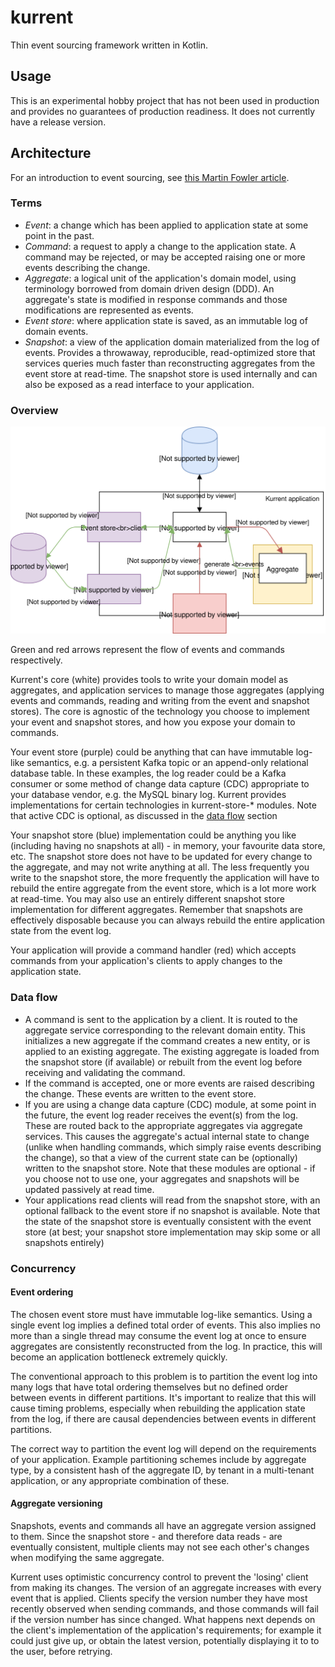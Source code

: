 # kurrent

Thin event sourcing framework written in Kotlin.

## Usage

This is an experimental hobby project that has not been used in production and provides no guarantees of production 
readiness. It does not currently have a release version.

## Architecture

For an introduction to event sourcing, see [this Martin Fowler article](https://martinfowler.com/eaaDev/EventSourcing.html). 

### Terms

- *Event*: a change which has been applied to application state at some point in the past. 
- *Command*: a request to apply a change to the application state. A command may be rejected, or may be accepted raising
  one or more events describing the change. 
- *Aggregate*: a logical unit of the application's domain model, using terminology borrowed from domain driven design (DDD). 
  An aggregate's state is modified in response commands and those modifications are represented as events. 
- *Event store*: where application state is saved, as an immutable log of domain events.
- *Snapshot*: a view of the application domain materialized from the log of events. Provides a throwaway, reproducible, 
  read-optimized store that services queries much faster than reconstructing aggregates from the event store at read-time.
  The snapshot store is used internally and can also be exposed as a read interface to your application.    

### Overview

![Architecture diagram](./architecture-diagram.svg)

Green and red arrows represent the flow of events and commands respectively.

Kurrent's core (white) provides tools to write your domain model as aggregates, and application services to manage those 
aggregates (applying events and commands, reading and writing from the event and snapshot stores). 
The core is agnostic of the technology you choose to implement your event and snapshot stores, and how you expose your
domain to commands.

Your event store (purple) could be anything that can have immutable log-like semantics, e.g. a persistent Kafka topic or
an append-only relational database table. In these examples, the log reader could be a Kafka consumer or some method of
change data capture (CDC) appropriate to your database vendor, e.g. the MySQL binary log. Kurrent provides 
implementations for certain technologies in kurrent-store-* modules. Note that active CDC is optional, as discussed in
the [data flow](#data-flow) section 

Your snapshot store (blue) implementation could be anything you like (including having no snapshots at all) - in memory, 
your favourite data store, etc. The snapshot store does not have to be updated for every change to the aggregate, and
may not write anything at all. The less frequently you write to the snapshot store, the more frequently the application
will have to rebuild the entire aggregate from the event store, which is a lot more work at read-time. You may also use
an entirely different snapshot store implementation for different aggregates. Remember that snapshots are effectively
disposable because you can always rebuild the entire application state from the event log.

Your application will provide a command handler (red) which accepts commands from your application's clients to apply
changes to the application state.

### Data flow

- A command is sent to the application by a client. It is routed to the aggregate service corresponding to the relevant
  domain entity. This initializes a new aggregate if the command creates a new entity, or is applied to an existing
  aggregate. The existing aggregate is loaded from the snapshot store (if available) or rebuilt from the event log
  before receiving and validating the command.
- If the command is accepted, one or more events are raised describing the change. These events are written to the
  event store.
- If you are using a change data capture (CDC) module, at some point in the future, the event log reader receives the 
  event(s) from the log. These are routed back to the appropriate aggregates via aggregate services. This causes the 
  aggregate's actual internal state to change (unlike when handling commands, which simply raise events describing the 
  change), so that a view of the current state can be (optionally) written to the snapshot store.
  Note that these modules are optional - if you choose not to use one, your aggregates and snapshots will be updated 
  passively at read time.
- Your applications read clients will read from the snapshot store, with an optional fallback to the event store if no
  snapshot is available. Note that the state of the snapshot store is eventually consistent with the event store (at 
  best; your snapshot store implementation may skip some or all snapshots entirely)
  
### Concurrency 

#### Event ordering

The chosen event store must have immutable log-like semantics. Using a single event log implies a defined total order of 
events. This also implies no more than a single thread may consume the event log at once to ensure aggregates are
consistently reconstructed from the log. In practice, this will become an application bottleneck extremely quickly.

The conventional approach to this problem is to partition the event log into many logs that have total ordering 
themselves but no defined order between events in different partitions. It's important to realize that this will cause 
timing problems, especially when rebuilding the application state from the log, if there are causal dependencies
between events in different partitions.

The correct way to partition the event log will depend on the requirements of your application. Example partitioning
schemes include by aggregate type, by a consistent hash of the aggregate ID, by tenant in a multi-tenant application, or
any appropriate combination of these.

#### Aggregate versioning

Snapshots, events and commands all have an aggregate version assigned to them. Since the snapshot store - and therefore
data reads - are eventually consistent, multiple clients may not see each other's changes when modifying the same
aggregate. 

Kurrent uses optimistic concurrency control to prevent the 'losing' client from making its changes. The
version of an aggregate increases with every event that is applied. Clients specify the version number they have most
recently observed when sending commands, and those commands will fail if the version number has since changed. What
happens next depends on the client's implementation of the application's requirements; for example it could just give
up, or obtain the latest version, potentially displaying it to to the user, before retrying.
